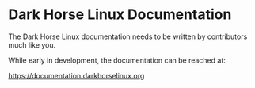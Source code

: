 # Dark Horse Linux Documentation

The Dark Horse Linux documentation needs to be written by contributors much like you.

While early in development, the documentation can be reached at:

<https://documentation.darkhorselinux.org>
